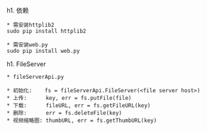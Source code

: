 h1. 依赖

    * 需安装httplib2
    sudo pip install httplib2

    * 需安装web.py
    sudo pip install web.py

h1. FileServer

    * fileServerApi.py

    * 初始化:    fs = fileServerApi.FileServer(<file server host>)
    * 上传:      key, err = fs.putFile(file)
    * 下载:      fileURL, err = fs.getFileURL(key)
    * 删除:      err = fs.deleteFile(key)
    * 视频缩略图: thumbURL, err = fs.getThumbURL(key)